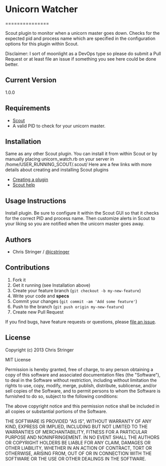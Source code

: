 # Unicorn Watcher
===============

Scout plugin to monitor when a unicorn master goes down. Checks for the expected pid and process name which are specified in the configuration options for this plugin within Scout.

Disclaimer: I sort of moonlight as a DevOps type so please do submit a Pull Request or at least file an issue if something you see here could be done better. 

## Current Version
1.0.0

## Requirements

* [Scout](https://scoutapp.com/)
* A valid PID to check for your unicorn master. 

## Installation
Same as any other Scout plugin. You can install it from within Scout or by manually placing unicorn_watch.rb on your server in /home/USER_RUNNING_SCOUT/.scout/
Here are a few links with more details about creating and installing Scout plugins
* [Creating a plugin](https://scoutapp.com/info/creating_a_plugin)
* [Scout help](https://scoutapp.com/help)

## Usage Instructions

Install plugin. Be sure to configure it within the Scout GUI so that it checks for the correct PID and process name. Then customize alerts in Scout to your liking so you are notified when the unicorn master goes away. 

## Authors

* Chris Stringer / [@jcstringer](https://github.com/jcstringer)

## Contributions

1. Fork it
2. Get it running (see Installation above)
3. Create your feature branch (`git checkout -b my-new-feature`)
4. Write your code and **specs**
5. Commit your changes (`git commit -am 'Add some feature'`)
6. Push to the branch (`git push origin my-new-feature`)
7. Create new Pull Request

If you find bugs, have feature requests or questions, please
[file an issue](https://github.com/jcstringer/unicorn-watcher/issues).

## License

Copyright (c) 2013 Chris Stringer

MIT License

Permission is hereby granted, free of charge, to any person obtaining
a copy of this software and associated documentation files (the
"Software"), to deal in the Software without restriction, including
without limitation the rights to use, copy, modify, merge, publish,
distribute, sublicense, and/or sell copies of the Software, and to
permit persons to whom the Software is furnished to do so, subject to
the following conditions:

The above copyright notice and this permission notice shall be
included in all copies or substantial portions of the Software.

THE SOFTWARE IS PROVIDED "AS IS", WITHOUT WARRANTY OF ANY KIND,
EXPRESS OR IMPLIED, INCLUDING BUT NOT LIMITED TO THE WARRANTIES OF
MERCHANTABILITY, FITNESS FOR A PARTICULAR PURPOSE AND
NONINFRINGEMENT. IN NO EVENT SHALL THE AUTHORS OR COPYRIGHT HOLDERS BE
LIABLE FOR ANY CLAIM, DAMAGES OR OTHER LIABILITY, WHETHER IN AN ACTION
OF CONTRACT, TORT OR OTHERWISE, ARISING FROM, OUT OF OR IN CONNECTION
WITH THE SOFTWARE OR THE USE OR OTHER DEALINGS IN THE SOFTWARE.
